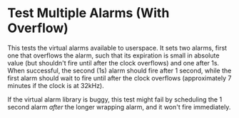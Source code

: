 # Test Multiple Alarms (With Overflow)

This tests the virtual alarms available to userspace. It sets two
alarms, first one that overflows the alarm, such that its expiration
is small in absolute value (but shouldn't fire until after the clock
overflows) and one after 1s. When successful, the second (1s) alarm
should fire after 1 second, while the first alarm should wait to fire
until after the clock overflows (approximately 7 minutes if the clock
is at 32kHz).

If the virtual alarm library is buggy, this test might fail by
scheduling the 1 second alarm _after_ the longer wrapping alarm, and
it won't fire immediately.
